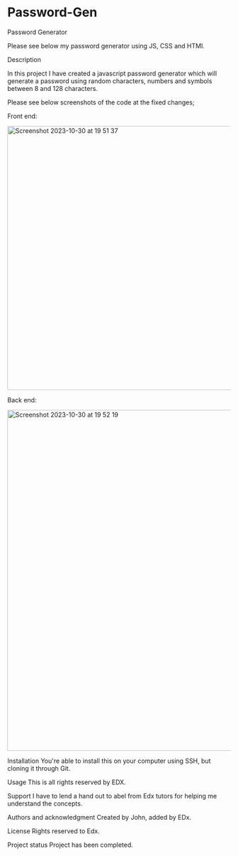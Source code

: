 # Password-Gen
Password Generator 

Please see below my password generator using JS, CSS and HTMl. 

Description 

In this project I have created a javascript password generator which will generate a password using random characters, numbers and symbols between 8 and 128 characters.

Please see below screenshots of the code at the fixed changes;

Front end: 


<img width="594" alt="Screenshot 2023-10-30 at 19 51 37" src="https://github.com/Futurefree/Password-Gen/assets/80590464/19c07761-f598-4322-8db5-84acec70b8ee">


Back end: 


<img width="767" alt="Screenshot 2023-10-30 at 19 52 19" src="https://github.com/Futurefree/Password-Gen/assets/80590464/8d38ea60-8c22-48e2-9649-54d7a62d15ee">


Installation You're able to install this on your computer using SSH, but cloning it through Git.

Usage This is all rights reserved by EDX.

Support I have to lend a hand out to abel from Edx tutors for helping me understand the concepts.

Authors and acknowledgment Created by John, added by EDx.

License Rights reserved to Edx.

Project status Project has been completed.
